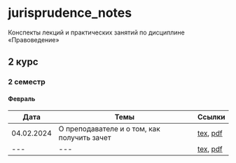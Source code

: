 # jurisprudence_notes

Конспекты лекций и практических занятий по дисциплине «Правоведение»

## 2 курс

### 2 семестр

#### Февраль

| Дата | Темы | Ссылки |
|---|---|---|
| 04.02.2024 | О преподавателе и о том, как получить зачет | [tex](https://github.com/BFI-2202/jurisprudence_notes/blob/main/year_02/semester_02/month_02/sources/04-02-2024.tex), [pdf](https://github.com/BFI-2202/jurisprudence_notes/blob/main/year_02/semester_02/month_02/renders/04-02-2024.pdf) |
| --- | --- | [tex](https://github.com/BFI-2202/jurisprudence_notes/blob/main/year_02/semester_02/month_02/sources/main.tex), [pdf](https://github.com/BFI-2202/jurisprudence_notes/blob/main/year_02/semester_02/month_02/renders/main.pdf) |
